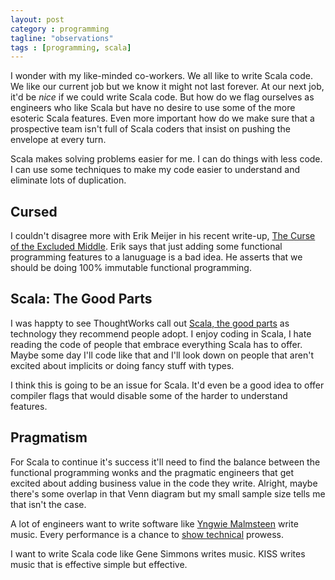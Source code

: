 ```yaml
---
layout: post
category : programming
tagline: "observations"
tags : [programming, scala]
---
```

I wonder with my like-minded co-workers.  We all like to write Scala
code.  We like our current job but we know it might not last forever.
At our next job, it'd be *nice* if we could write Scala code.  But
how do we flag ourselves as engineers who like Scala but have no 
desire to use some of the more esoteric Scala features.  Even more
important how do we make sure that a prospective team isn't full of
Scala coders that insist on pushing the envelope at every turn.

Scala makes solving problems easier for me.  I can do things with less
code.  I can use some techniques to make my code easier to understand
and eliminate lots of duplication.

## Cursed

I couldn't disagree more with Erik Meijer in his recent
write-up, [The Curse of the Excluded Middle](http://queue.acm.org/detail.cfm?id=2611829).  Erik
says that just adding some functional programming features to a lanuguage is a bad idea. He 
asserts that we should be doing 100% immutable functional programming.  

## Scala: The Good Parts

I was happty to see ThoughtWorks call out [Scala, the good parts](http://www.thoughtworks.com/radar/#/languages-and-frameworks) as
technology they recommend people adopt.  I enjoy coding
in Scala, I hate reading the code of people that embrace
everything Scala has to offer.  Maybe some day I'll code
like that and I'll look down on people that aren't excited
about implicits or doing fancy stuff with types.

I think this is going to be an issue for Scala.  It'd even
be a good idea to offer compiler flags that would disable 
some of the harder to understand features.

## Pragmatism

For Scala to continue it's success it'll need to find the balance between the 
functional programming wonks and the pragmatic engineers that
get excited about adding business value in the code they write.
Alright, maybe there's some overlap in that Venn diagram but my
small sample size tells me that isn't the case.

A lot of engineers want to write software like [Yngwie Malmsteen](https://en.wikipedia.org/wiki/Yngwie_Malmsteen)
write music.  Every performance is a chance to [show technical](http://www.youtube.com/watch?v=aS_IYe5JTZ4&t=0m34s) prowess.

I want to write Scala code like Gene Simmons writes music.  KISS
writes music that is effective simple but effective.

